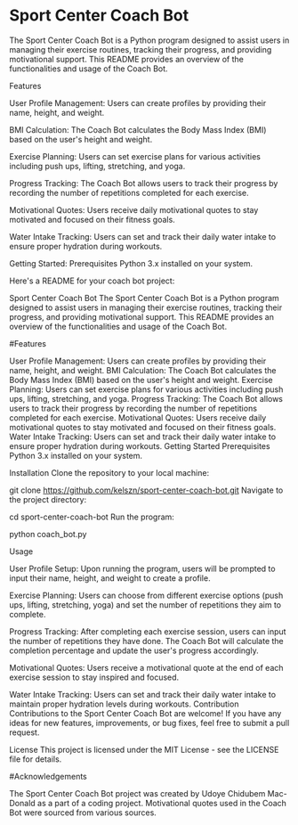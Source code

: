 # Sport Center Coach Bot
The Sport Center Coach Bot is a Python program designed to assist users in managing their exercise routines, tracking their progress, and providing motivational support. This README provides an overview of the functionalities and usage of the Coach Bot.

Features

User Profile Management: Users can create profiles by providing their name, height, and weight.

BMI Calculation: The Coach Bot calculates the Body Mass Index (BMI) based on the user's height and weight.

Exercise Planning: Users can set exercise plans for various activities including push ups, lifting, stretching, and yoga.

Progress Tracking: The Coach Bot allows users to track their progress by recording the number of repetitions completed for each exercise.

Motivational Quotes: Users receive daily motivational quotes to stay motivated and focused on their fitness goals.

Water Intake Tracking: Users can set and track their daily water intake to ensure proper hydration during workouts.


Getting Started:
Prerequisites
Python 3.x installed on your system.

Here's a README for your coach bot project:

Sport Center Coach Bot
The Sport Center Coach Bot is a Python program designed to assist users in managing their exercise routines, tracking their progress, and providing motivational support. This README provides an overview of the functionalities and usage of the Coach Bot.

#Features


User Profile Management: Users can create profiles by providing their name, height, and weight.
BMI Calculation: The Coach Bot calculates the Body Mass Index (BMI) based on the user's height and weight.
Exercise Planning: Users can set exercise plans for various activities including push ups, lifting, stretching, and yoga.
Progress Tracking: The Coach Bot allows users to track their progress by recording the number of repetitions completed for each exercise.
Motivational Quotes: Users receive daily motivational quotes to stay motivated and focused on their fitness goals.
Water Intake Tracking: Users can set and track their daily water intake to ensure proper hydration during workouts.
Getting Started
Prerequisites
Python 3.x installed on your system.

Installation
Clone the repository to your local machine:


git clone https://github.com/kelszn/sport-center-coach-bot.git
Navigate to the project directory:


cd sport-center-coach-bot
Run the program:


python coach_bot.py


Usage

User Profile Setup: Upon running the program, users will be prompted to input their name, height, and weight to create a profile.

Exercise Planning: Users can choose from different exercise options (push ups, lifting, stretching, yoga) and set the number of repetitions they aim to complete.

Progress Tracking: After completing each exercise session, users can input the number of repetitions they have done. The Coach Bot will calculate the completion percentage and update the user's progress accordingly.

Motivational Quotes: Users receive a motivational quote at the end of each exercise session to stay inspired and focused.

Water Intake Tracking: Users can set and track their daily water intake to maintain proper hydration levels during workouts.
Contribution
Contributions to the Sport Center Coach Bot are welcome! If you have any ideas for new features, improvements, or bug fixes, feel free to submit a pull request.


License
This project is licensed under the MIT License - see the LICENSE file for details.


#Acknowledgements


The Sport Center Coach Bot project was created by Udoye Chidubem Mac-Donald as a part of a coding project.
Motivational quotes used in the Coach Bot were sourced from various sources.
